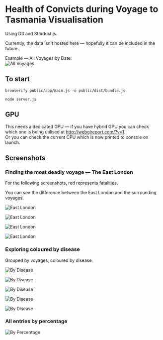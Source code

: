 # Health of Convicts during Voyage to Tasmania Visualisation

Using D3 and Stardust.js.

Currently, the data isn't hosted here &mdash; hopefully it can be included in the future.

Example &mdash; All Voyages by Date:  
![All Voyages](https://github.com/nf-s/utas-tas-convict-datavis/blob/master/docs/img/all%20voyages.png?raw=true)

## To start

`browserify public/app/main.js -o public/dist/bundle.js`

`node server.js`

## GPU

This needs a dedicated GPU &mdash; if you have hybrid GPU you can check which one is being utilised at http://webglreport.com/?v=1.  
Or you can check the current CPU which is now printed to console on launch.

## Screenshots

### Finding the most deadly voyage &mdash; The East London

For the following screenshots, red represents fatalities.

You can see the difference between the East London and the surrounding voyages.

![East London](https://github.com/nf-s/utas-tas-convict-datavis/blob/master/docs/img/east%20london.png?raw=true)

![East London](https://github.com/nf-s/utas-tas-convict-datavis/blob/master/docs/img/east%20london%20with%20names.png?raw=true)

![East London](https://github.com/nf-s/utas-tas-convict-datavis/blob/master/docs/img/east%20london%20with%20names%20zoomed.png?raw=true)

![East London](https://github.com/nf-s/utas-tas-convict-datavis/blob/master/docs/img/east%20london%20with%20names%20zoomed%20-%20eliza.png?raw=true)

### Exploring coloured by disease

Grouped by voyages, coloured by disease.

![By Disease](https://github.com/nf-s/utas-tas-convict-datavis/blob/master/docs/img/all%20by%20voyage%20coloured%20by%20disease.png?raw=true)

![By Disease](https://github.com/nf-s/utas-tas-convict-datavis/blob/master/docs/img/all%20by%20voyage%20coloured%20by%20disease%20zoom.png?raw=true)

![By Disease](https://github.com/nf-s/utas-tas-convict-datavis/blob/master/docs/img/sarah%202%20-%20colour%20by%20disease.png?raw=true)

![By Disease](https://github.com/nf-s/utas-tas-convict-datavis/blob/master/docs/img/sarah%202%20-%20colour%20by%20disease%20-%20zoomed%20in.png?raw=true)

![By Disease](https://github.com/nf-s/utas-tas-convict-datavis/blob/master/docs/img/sarah%202%20-%20colour%20by%20disease%20-%20zoomed%20in%20-%20andrew.png?raw=true)

### All entries by percentage

![By Percentage](https://github.com/nf-s/utas-tas-convict-datavis/blob/master/docs/img/all%20by%20percentage.png?raw=true)
